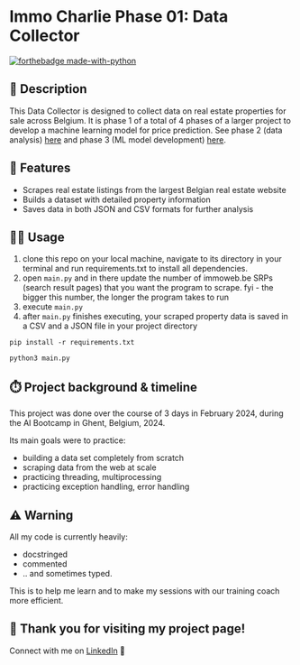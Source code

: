 # Immo Charlie Phase 01: Data Collector
[![forthebadge made-with-python](https://ForTheBadge.com/images/badges/made-with-python.svg)](https://www.python.org/)

## 📖 Description

This Data Collector is designed to collect data on real estate properties for sale across Belgium.
It is phase 1 of a total of 4 phases of a larger project to develop a machine learning model for price prediction. See phase 2 (data analysis) [here](https://github.com/emsuru/charlie-02-data-analysis) and phase 3 (ML model development) [here](https://github.com/emsuru/charlie-03-ML-model-development).

## 🌺 Features

- Scrapes real estate listings from the largest Belgian real estate website
- Builds a dataset with detailed property information
- Saves data in both JSON and CSV formats for further analysis


## 👩‍💻 Usage

1. clone this repo on your local machine, navigate to its directory in your terminal and run requirements.txt to install all dependencies.
2. open `main.py` and in there update the number of immoweb.be SRPs (search result pages) that you want the program to scrape. fyi - the bigger this number, the longer the program takes to run
3. execute `main.py`
4. after `main.py` finishes executing, your scraped property data is saved in a CSV and a JSON file in your project directory


```
pip install -r requirements.txt

python3 main.py
```



## ⏱️ Project background & timeline

This project was done over the course of 3 days in February 2024, during the AI Bootcamp in Ghent, Belgium, 2024. 

Its main goals were to practice:

- building a data set completely from scratch
- scraping data from the web at scale
- practicing threading, multiprocessing
- practicing exception handling, error handling

## ⚠️ Warning

All my code is currently heavily:

- docstringed
- commented
- .. and sometimes typed.

This is to help me learn and to make my sessions with our training coach more efficient.

## 🤗 Thank you for visiting my project page!

Connect with me on [LinkedIn](https://www.linkedin.com/in/mirunasuru/) 🤍
